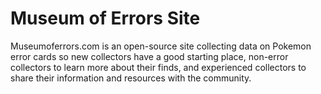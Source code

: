 # Museum of Errors Site

Museumoferrors.com is an open-source site collecting data on Pokemon error cards so new collectors have a good starting place, non-error collectors to learn more about their finds, and experienced collectors to share their information and resources with the community.

